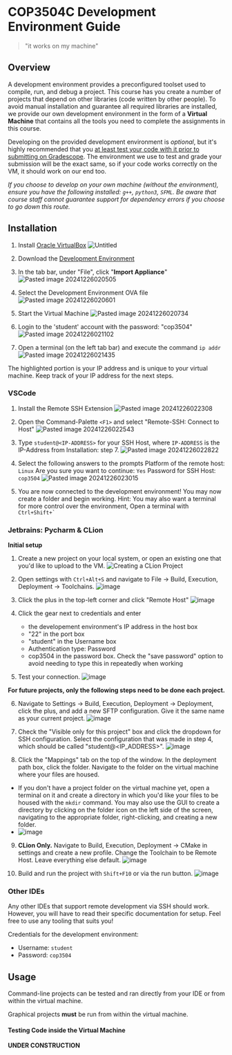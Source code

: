 # COP3504C Development Environment Guide
> "it works on my machine"
## Overview
A development environment provides a preconfigured toolset used to compile, run, and debug a project. This course has you create a number of projects that depend on other libraries (code written by other people). To avoid manual installation and guarantee all required libraries are installed, we provide our own development environment in the form of a **Virtual Machine** that contains all the tools you need to complete the assignments in this course.

Developing on the provided development environment is *optional*, but it's highly recommended that you <u>at least test your code with it prior to submitting on Gradescope</u>. The environment we use to test and grade your submission will be the exact same, so if your code works correctly on the VM, it should work on our end too.

*If you choose to develop on your own machine (without the environment), ensure you have the following installed: `g++`, `python3`, `SFML`. Be aware that course staff cannot guarantee support for dependency errors if you choose to go down this route.*

## Installation

1. Install [Oracle VirtualBox](https://www.virtualbox.org/wiki/Downloads)
![Untitled](https://github.com/user-attachments/assets/fde5cb3c-7321-4bbc-ab33-5ef9b8057a7d)


2. Download the [Development Environment](https://www.example.com)
3. In the tab bar, under "File", click "**Import Appliance**"
![Pasted image 20241226020505](https://github.com/user-attachments/assets/5274443e-bea8-42de-9fa7-20b11123963a)


4. Select the Development Environment OVA file
![Pasted image 20241226020601](https://github.com/user-attachments/assets/92959cf2-861c-4b11-87de-822736c4cc80)

5. Start the Virtual Machine
![Pasted image 20241226020734](https://github.com/user-attachments/assets/28b879a5-ebd0-474c-8aad-da23985cbd1d)

6. Login to the 'student' account with the password: "cop3504"
![Pasted image 20241226021102](https://github.com/user-attachments/assets/122aac93-a64a-4b76-8ec5-38e212954e74)

7. Open a terminal (on the left tab bar) and execute the command `ip addr`
![Pasted image 20241226021435](https://github.com/user-attachments/assets/f572e5ed-0893-4b73-8462-49a3f8b75e7e)


The highlighted portion is your IP address and is unique to your virtual machine. Keep track of your IP address for the next steps.

### VSCode

1. Install the Remote SSH Extension
![Pasted image 20241226022308](https://github.com/user-attachments/assets/d4f181f5-3855-4b95-bd98-3df1622bbf6f)


2. Open the Command-Palette `<F1>` and select "Remote-SSH: Connect to Host"
![Pasted image 20241226022543](https://github.com/user-attachments/assets/ba36c2e2-0e61-4c23-b9dd-6123044a806b)


3. Type `student@<IP-ADDRESS>` for your SSH Host, where `IP-ADDRESS` is the IP-Address from Installation: step 7.
![Pasted image 20241226022822](https://github.com/user-attachments/assets/2c7e615a-ec06-4006-9a80-dfd15631c7da)


4. Select the following answers to the prompts
   Platform of the remote host: `Linux`
   Are you sure you want to continue: `Yes`
   Password for SSH Host: `cop3504`
![Pasted image 20241226023015](https://github.com/user-attachments/assets/37bc862d-f43d-4a14-b215-da8b0d9e071a)


5. You are now connected to the development environment! You may now create a folder and begin working.
   Hint: You may also want a terminal for more control over the environment, Open a terminal with `` Ctrl+Shift+` ``

### Jetbrains: Pycharm & CLion

**Initial setup**
1. Create a new project on your local system, or open an existing one that you'd like to upload to the VM.
![Creating a CLion Project](https://github.com/user-attachments/assets/57a7abf2-74c6-4f92-bb23-fd9fd9036560)

2. Open settings with `Ctrl+Alt+S` and navigate to File -> Build, Execution, Deployment -> Toolchains.
![image](https://github.com/user-attachments/assets/80516f99-802c-4500-8d6c-363485829fa5)

3. Click the plus in the top-left corner and click "Remote Host"
![image](https://github.com/user-attachments/assets/2e8b77d9-6f49-4115-b871-471adff2c699)

4. Click the gear next to credentials and enter

    - the developement environment's IP address in the host box
    - "22" in the port box
    - "student" in the Username box
    - Authentication type: Password
    - cop3504 in the password box. Check the "save password" option to avoid needing to type this in repeatedly when working

5. Test your connection.
![image](https://github.com/user-attachments/assets/f0a5eb02-8ec5-4df4-82f4-52f68ddf85de)

**For future projects, only the following steps need to be done each project.**

6. Navigate to Settings -> Build, Execution, Deployment -> Deployment, click the plus, and add a new SFTP configuration. Give it the same name as your current project.
![image](https://github.com/user-attachments/assets/3dc5ce8a-46f7-4619-83c7-7640073186a7)

7. Check the "Visible only for this project" box and click the dropdown for SSH configuration. Select the configuration that was made in step 4, which should be called "student@<IP_ADDRESS>".
![image](https://github.com/user-attachments/assets/2a0bfc2a-bf14-4128-846e-6ae8364382e8)

8. Click the "Mappings" tab on the top of the window. In the deployment path box, click the folder. Navigate to the folder on the virtual machine where your files are housed.
  - If you don't have a project folder on the virtual machine yet, open a terminal on it and create a directory in which you'd like your files to be housed with the `mkdir` command. You may also use the GUI to create a directory by clicking on the folder icon on the left side of the screen, navigating to the appropriate folder, right-clicking, and creating a new folder.
  - ![image](https://github.com/user-attachments/assets/4c12f8db-1744-4132-bfc1-1280fda752ad)

9. **CLion Only.** Navigate to Build, Execution, Deployment -> CMake in settings and create a new profile. Change the Toolchain to be Remote Host. Leave everything else default.
![image](https://github.com/user-attachments/assets/d0a3b1d9-956b-45f9-9eda-f460e55c8614)

10. Build and run the project with `Shift+F10` or via the run button.
![image](https://github.com/user-attachments/assets/e3c5f7f6-dea6-4f81-a9d9-a10f5a8f0201)

### Other IDEs
Any other IDEs that support remote development via SSH should work. However, you will have to read their specific documentation for setup. Feel free to use any tooling that suits you!

Credentials for the development environment:
- Username: `student`
- Password: `cop3504`

## Usage

Command-line projects can be tested and ran directly from your IDE or from within the virtual machine.

Graphical projects **must** be run from within the virtual machine. 

#### Testing Code inside the Virtual Machine
**UNDER CONSTRUCTION**
